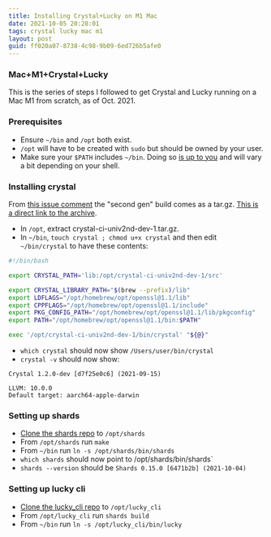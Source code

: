 ```yaml
---
title: Installing Crystal+Lucky on M1 Mac
date: 2021-10-05 20:28:01
tags: crystal lucky mac m1
layout: post
guid: ff020a07-8738-4c98-9b09-6ed726b5afe0
---
```


### Mac+M1+Crystal+Lucky

This is the series of steps I followed to get Crystal and Lucky running on a Mac M1 from scratch, as of Oct. 2021.

### Prerequisites

- Ensure `~/bin` and `/opt` both exist.
- `/opt` will have to be created with `sudo` but should be owned by your user.
- Make sure your `$PATH` includes `~/bin`. Doing so [is up to you](https://askubuntu.com/questions/402353/how-to-add-home-username-bin-to-path) and will vary a bit depending on your shell.

### Installing crystal

From [this issue comment](https://github.com/crystal-lang/distribution-scripts/pull/104#issuecomment-920887960) the "second gen" build comes as a tar.gz. [This is a direct link to the archive](https://63866-6887813-gh.circle-artifacts.com/0/dist_packages/crystal-ci-univ2nd-dev-1-darwin-universal.tar.gz).

- In `/opt`, extract crystal-ci-univ2nd-dev-1.tar.gz.
- In `~/bin`, `touch crystal ; chmod u+x crystal` and then edit `~/bin/crystal` to have these contents:

```bash
#!/bin/bash

export CRYSTAL_PATH='lib:/opt/crystal-ci-univ2nd-dev-1/src'

export CRYSTAL_LIBRARY_PATH="$(brew --prefix)/lib"
export LDFLAGS="/opt/homebrew/opt/openssl@1.1/lib"
export CPPFLAGS="/opt/homebrew/opt/openssl@1.1/include"
export PKG_CONFIG_PATH="/opt/homebrew/opt/openssl@1.1/lib/pkgconfig"
export PATH="/opt/homebrew/opt/openssl@1.1/bin:$PATH"

exec '/opt/crystal-ci-univ2nd-dev-1/bin/crystal' "${@}"
```

- `which crystal` should now show `/Users/user/bin/crystal`
- `crystal -v` should now show:

```text
Crystal 1.2.0-dev [d7f25e0c6] (2021-09-15)

LLVM: 10.0.0
Default target: aarch64-apple-darwin
```

### Setting up shards

- [Clone the shards repo](git@github.com:crystal-lang/shards.git) to `/opt/shards`
- From `/opt/shards` run `make`
- From `~/bin` run `ln -s /opt/shards/bin/shards`
- `which shards` should now point to /opt/shards/bin/shards`
- `shards --version` should be `Shards 0.15.0 [6471b2b] (2021-10-04)`

### Setting up lucky cli

- [Clone the lucky_cli repo](git@github.com:luckyframework/lucky_cli.git) to `/opt/lucky_cli`
- From `/opt/lucky_cli` run `shards build`
- From `~/bin` run `ln -s /opt/lucky_cli/bin/lucky`
